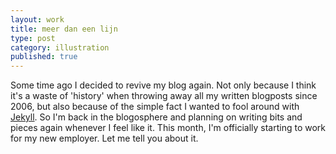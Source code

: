 ```yaml
---
layout: work
title: meer dan een lijn
type: post
category: illustration
published: true
---
```

Some time ago I decided to revive my blog again. Not only because I think it's a waste of 'history' when throwing away all my written blogposts since 2006, but also because of the simple fact I wanted to fool around with [Jekyll](http://www.github.com/mojombo/jekyll). So I'm back in the blogosphere and planning on writing bits and pieces again whenever I feel like it. This month, I'm officially starting to work for my new employer. Let me tell you about it. 

